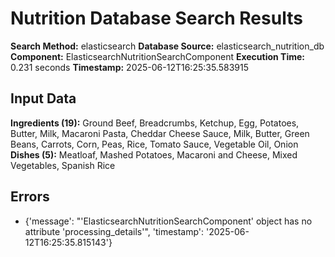 # Nutrition Database Search Results

**Search Method:** elasticsearch
**Database Source:** elasticsearch_nutrition_db
**Component:** ElasticsearchNutritionSearchComponent
**Execution Time:** 0.231 seconds
**Timestamp:** 2025-06-12T16:25:35.583915

## Input Data
**Ingredients (19):** Ground Beef, Breadcrumbs, Ketchup, Egg, Potatoes, Butter, Milk, Macaroni Pasta, Cheddar Cheese Sauce, Milk, Butter, Green Beans, Carrots, Corn, Peas, Rice, Tomato Sauce, Vegetable Oil, Onion
**Dishes (5):** Meatloaf, Mashed Potatoes, Macaroni and Cheese, Mixed Vegetables, Spanish Rice

## Errors
- {'message': "'ElasticsearchNutritionSearchComponent' object has no attribute 'processing_details'", 'timestamp': '2025-06-12T16:25:35.815143'}
